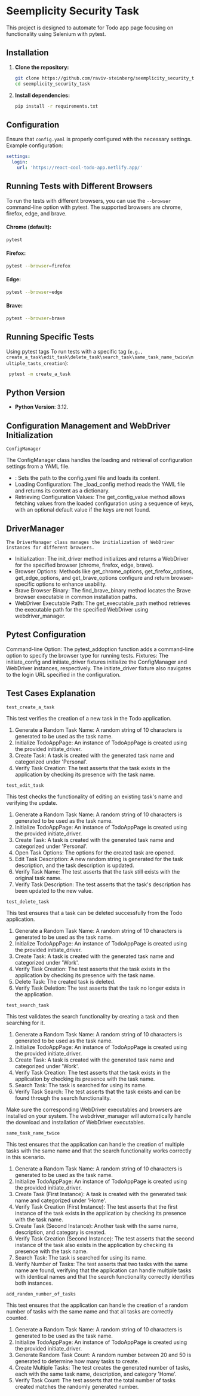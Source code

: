 
# Seemplicity Security Task

This project is designed to automate for Todo app page focusing on functionality using Selenium with pytest.

## Installation

1. **Clone the repository:**

    ```bash
    git clone https://github.com/raviv-steinberg/seemplicity_security_task.git
    cd seemplicity_security_task
    ```

2. **Install dependencies:**

    ```bash
    pip install -r requirements.txt
    ```

## Configuration

Ensure that `config.yaml` is properly configured with the necessary settings. Example configuration:

```yaml
settings:
  login:
    url: 'https://react-cool-todo-app.netlify.app/'
  ```

## Running Tests with Different Browsers

To run the tests with different browsers, you can use the `--browser` command-line option with pytest. The supported browsers are chrome, firefox, edge, and brave.

#### Chrome (default):

 ```bash
 pytest
 ```

#### Firefox:

 ```bash
 pytest --browser=firefox
 ```

#### Edge:

 ```bash
 pytest --browser=edge
 ```

#### Brave:

 ```bash
 pytest --browser=brave
 ```

## Running Specific Tests

Using pytest tags
To run tests with a specific tag (`e.g., create_a_task\edit_task\delete_task\search_task\same_task_name_twice\multiple_tasts_creation`):

```bash
 pytest -m create_a_task
 ```

## Python Version

- **Python Version**: 3.12.

## Configuration Management and WebDriver Initialization

`ConfigManager`

The ConfigManager class handles the loading and retrieval of configuration settings from a YAML file.

- : Sets the path to the config.yaml file and loads its content.
- Loading Configuration: The _load_config method reads the YAML file and returns its content as a dictionary.
- Retrieving Configuration Values: The get_config_value method allows fetching values from the loaded configuration using a sequence of keys, with an optional default value if the keys are not found.

## DriverManager
`The DriverManager class manages the initialization of WebDriver instances for different browsers.`

- Initialization: The init_driver method initializes and returns a WebDriver for the specified browser (chrome, firefox, edge, brave).
- Browser Options: Methods like get_chrome_options, get_firefox_options, get_edge_options, and get_brave_options configure and return browser-specific options to enhance usability.
- Brave Browser Binary: The find_brave_binary method locates the Brave browser executable in common installation paths.
- WebDriver Executable Path: The get_executable_path method retrieves the executable path for the specified WebDriver using webdriver_manager.

## Pytest Configuration
Command-line Option: The pytest_addoption function adds a command-line option to specify the browser type for running tests.
Fixtures: The initiate_config and initiate_driver fixtures initialize the ConfigManager and WebDriver instances, respectively. The initiate_driver fixture also navigates to the login URL specified in the configuration.


## Test Cases Explanation
`test_create_a_task`

This test verifies the creation of a new task in the Todo application.

1. Generate a Random Task Name: A random string of 10 characters is generated to be used as the task name.
2. Initialize TodoAppPage: An instance of TodoAppPage is created using the provided initiate_driver.
3. Create Task: A task is created with the generated task name and categorized under 'Personal'.
4. Verify Task Creation: The test asserts that the task exists in the application by checking its presence with the task name.

`test_edit_task`

This test checks the functionality of editing an existing task's name and verifying the update.

1. Generate a Random Task Name: A random string of 10 characters is generated to be used as the task name.
2. Initialize TodoAppPage: An instance of TodoAppPage is created using the provided initiate_driver.
3. Create Task: A task is created with the generated task name and categorized under 'Personal'.
4. Open Task Options: The options for the created task are opened.
5. Edit Task Description: A new random string is generated for the task description, and the task description is updated.
6. Verify Task Name: The test asserts that the task still exists with the original task name.
7. Verify Task Description: The test asserts that the task's description has been updated to the new value.

`test_delete_task`

This test ensures that a task can be deleted successfully from the Todo application.

1. Generate a Random Task Name: A random string of 10 characters is generated to be used as the task name.
2. Initialize TodoAppPage: An instance of TodoAppPage is created using the provided initiate_driver.
3. Create Task: A task is created with the generated task name and categorized under 'Work'.
4. Verify Task Creation: The test asserts that the task exists in the application by checking its presence with the task name.
5. Delete Task: The created task is deleted.
6. Verify Task Deletion: The test asserts that the task no longer exists in the application.

`test_search_task`

This test validates the search functionality by creating a task and then searching for it.

1. Generate a Random Task Name: A random string of 10 characters is generated to be used as the task name.
2. Initialize TodoAppPage: An instance of TodoAppPage is created using the provided initiate_driver.
3. Create Task: A task is created with the generated task name and categorized under 'Work'.
4. Verify Task Creation: The test asserts that the task exists in the application by checking its presence with the task name.
5. Search Task: The task is searched for using its name.
6. Verify Task Search: The test asserts that the task exists and can be found through the search functionality.

Make sure the corresponding WebDriver executables and browsers are installed on your system. The webdriver_manager will automatically handle the download and installation of WebDriver executables.

`same_task_name_twice`

This test ensures that the application can handle the creation of multiple tasks with the same name and that the search functionality works correctly in this scenario.

1. Generate a Random Task Name: A random string of 10 characters is generated to be used as the task name.
2. Initialize TodoAppPage: An instance of TodoAppPage is created using the provided initiate_driver.
3. Create Task (First Instance): A task is created with the generated task name and categorized under 'Home'.
4. Verify Task Creation (First Instance): The test asserts that the first instance of the task exists in the application by checking its presence with the task name.
5. Create Task (Second Instance): Another task with the same name, description, and category is created.
6. Verify Task Creation (Second Instance): The test asserts that the second instance of the task also exists in the application by checking its presence with the task name.
7. Search Task: The task is searched for using its name.
8. Verify Number of Tasks: The test asserts that two tasks with the same name are found, verifying that the application can handle multiple tasks with identical names and that the search functionality correctly identifies both instances.

`add_randon_number_of_tasks`

This test ensures that the application can handle the creation of a random number of tasks with the same name and that all tasks are correctly counted.

1. Generate a Random Task Name: A random string of 10 characters is generated to be used as the task name.
2. Initialize TodoAppPage: An instance of TodoAppPage is created using the provided initiate_driver.
3. Generate Random Task Count: A random number between 20 and 50 is generated to determine how many tasks to create.
4. Create Multiple Tasks: The test creates the generated number of tasks, each with the same task name, description, and category 'Home'.
5. Verify Task Count: The test asserts that the total number of tasks created matches the randomly generated number.